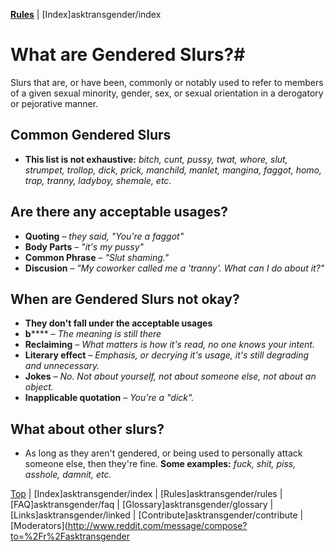 [**Rules**](https://github.com/MissTeapot/LGBT-Wikis/blob/main/github_wiki/asktransgender/rules.md) | [Index]asktransgender/index

# What are Gendered Slurs?#

Slurs that are, or have been, commonly or notably used to refer to members of a given sexual minority, gender, sex, or sexual orientation in a derogatory or pejorative manner.

## Common Gendered Slurs 
 * **This list is not exhaustive:** *bitch, cunt, pussy, twat, whore, slut, strumpet, trollop, dick, prick, manchild, manlet, mangina, faggot, homo, trap, tranny, ladyboy, shemale, etc.* 

## Are there any acceptable usages?

* **Quoting** – *they said, "You're a faggot"*
* **Body Parts** – *"it's my pussy"*
* **Common Phrase** – *"Slut shaming."*
* **Discusion** – *"My coworker called me a 'tranny'. What can I do about it?"*

## When are Gendered Slurs not okay?
* **They don't fall under the acceptable usages**
* **b****** – *The meaning is still there*
* **Reclaiming** – *What matters is how it's read, no one knows your intent.*
* **Literary effect** – *Emphasis, or decrying it's usage, it's still degrading and unnecessary.*   
* **Jokes** – *No. Not about yourself, not about someone else, not about an object.*
* **Inapplicable quotation** – *You're a "dick".*

## What about other slurs?

* As long as they aren't gendered, or being used to personally attack someone else, then they're fine.  **Some examples:** *fuck, shit, piss, asshole, damnit, etc.*

[Top](https://github.com/MissTeapot/LGBT-Wikis/blob/main/github_wiki/asktransgender/genderedslurs.md) | [Index]asktransgender/index | [Rules]asktransgender/rules | [FAQ]asktransgender/faq | [Glossary]asktransgender/glossary | [Links]asktransgender/linked | [Contribute]asktransgender/contribute | [Moderators](http://www.reddit.com/message/compose?to=%2Fr%2Fasktransgender